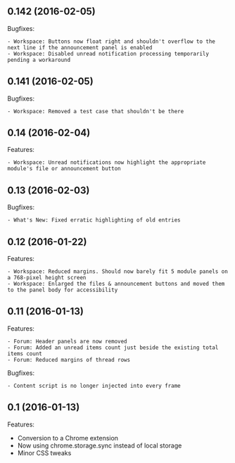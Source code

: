 ﻿## 0.142 (2016-02-05)

Bugfixes:

	- Workspace: Buttons now float right and shouldn't overflow to the next line if the announcement panel is enabled
	- Workspace: Disabled unread notification processing temporarily pending a workaround

## 0.141 (2016-02-05)

Bugfixes:

	- Workspace: Removed a test case that shouldn't be there

## 0.14 (2016-02-04)

Features:

	- Workspace: Unread notifications now highlight the appropriate module's file or announcement button

## 0.13 (2016-02-03)

Bugfixes:

	- What's New: Fixed erratic highlighting of old entries

## 0.12 (2016-01-22)

Features:

	- Workspace: Reduced margins. Should now barely fit 5 module panels on a 768-pixel height screen
	- Workspace: Enlarged the files & announcement buttons and moved them to the panel body for accessibility

## 0.11 (2016-01-13)

Features:

	- Forum: Header panels are now removed
	- Forum: Added an unread items count just beside the existing total items count
	- Forum: Reduced margins of thread rows
	
Bugfixes:

	- Content script is no longer injected into every frame

## 0.1 (2016-01-13)

Features:

  - Conversion to a Chrome extension
  - Now using chrome.storage.sync instead of local storage
  - Minor CSS tweaks